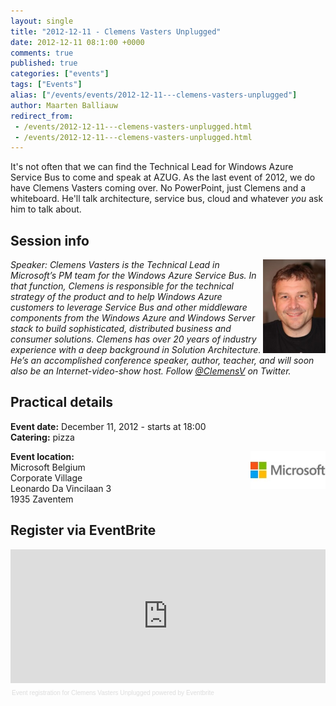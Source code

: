 ```yaml
---
layout: single
title: "2012-12-11 - Clemens Vasters Unplugged"
date: 2012-12-11 08:1:00 +0000
comments: true
published: true
categories: ["events"]
tags: ["Events"]
alias: ["/events/events/2012-12-11---clemens-vasters-unplugged"]
author: Maarten Balliauw
redirect_from:
 - /events/2012-12-11---clemens-vasters-unplugged.html
 - /events/2012-12-11---clemens-vasters-unplugged.html
---
```


<p>It's not often that we can find the Technical Lead for Windows Azure Service Bus to come and speak at AZUG. As the last event of 2012, we do have Clemens Vasters coming over. No PowerPoint, just Clemens and a whiteboard. He'll talk architecture, service bus, cloud and whatever <em>you</em> ask him to talk about.</p>
<h2>Session info</h2>
<p><img width="100" align="right" alt="Clemens Vasters" src="/assets/media/speakers/clemens-vasters.jpg"></p>
<p><em>Speaker: Clemens Vasters is the Technical Lead in Microsoft&rsquo;s PM team for the Windows Azure Service Bus. In that function, Clemens is responsible for the technical strategy of the product and to help Windows Azure customers to leverage Service Bus and other middleware components from the Windows Azure and Windows Server stack to build sophisticated, distributed business and consumer solutions. Clemens has over 20 years of industry experience with a deep background in Solution Architecture. He&rsquo;s an accomplished conference speaker, author, teacher, and will soon also be an Internet-video-show host. Follow <a href="http://twitter.com/clemensv">@ClemensV</a> on Twitter.</em></p>
<h2>Practical details</h2>
<p><strong>Event date:</strong> December 11, 2012 - starts at 18:00<br><strong>Catering:</strong> pizza</p>
<p><strong><img width="120" height="60" align="right" alt="" src="/assets/media/sponsors/logo-microsoft.jpg">Event location:<br></strong>Microsoft Belgium <br>Corporate Village <br>Leonardo Da Vincilaan 3 <br>1935 Zaventem</p>
<h2>Register via EventBrite</h2>
<div style="width: 100%; text-align: left;"><iframe width="100%" height="214" src="http://www.eventbrite.com/tickets-external?eid=4797622819&amp;ref=etckt&amp;v=2" frameborder="0" marginwidth="5" marginheight="5" scrolling="auto" vspace="0" hspace="0" allowtransparency="true"></iframe>
<div style="font-family: Helvetica, Arial; font-size: 10px; padding: 5px 0 5px; margin: 2px; width: 100%; text-align: left;"><a style="color: #ddd; text-decoration: none;" href="http://www.eventbrite.com/r/etckt" target="_blank">Event registration</a><span style="color: #ddd;"> for </span><a style="color: #ddd; text-decoration: none;" href="http://http://www.eventbrite.com/event/4797622819?ref=etckt" target="_blank">Clemens Vasters Unplugged</a> <span style="color: #ddd;">powered by</span> <a style="color: #ddd; text-decoration: none;" href="http://www.eventbrite.com?ref=etckt" target="_blank">Eventbrite</a></div>
</div>







